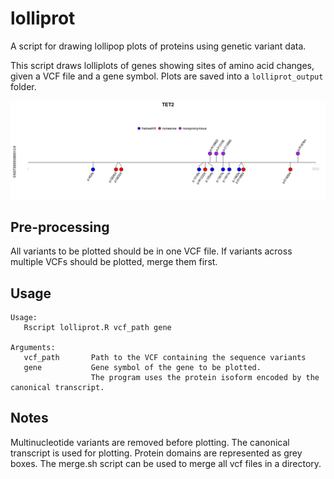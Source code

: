 # lolliprot
A script for drawing lollipop plots of proteins using genetic variant data.

This script draws lolliplots of genes showing sites of amino acid changes, given a VCF file and a gene symbol.
Plots are saved into a `lolliprot_output` folder.


![TET2 lolliprot](https://github.com/vaporised/lolliprot/blob/main/data/TET2_lolliprot.png)

## Pre-processing
All variants to be plotted should be in one VCF file. If variants across multiple VCFs should be plotted, merge them first.

## Usage
```
Usage:
   Rscript lolliprot.R vcf_path gene

Arguments:
   vcf_path       Path to the VCF containing the sequence variants
   gene           Gene symbol of the gene to be plotted. 
                  The program uses the protein isoform encoded by the canonical transcript. 
```

## Notes
Multinucleotide variants are removed before plotting. The canonical transcript is used for plotting. Protein domains are represented as grey boxes. The merge.sh script can be used to merge all vcf files in a directory.
